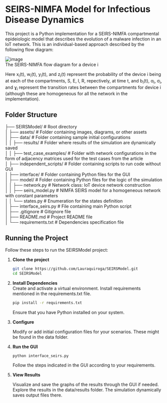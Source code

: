 # SEIRS-NIMFA Model for Infectious Disease Dynamics


This project is a Python implementation for a SEIRS-NIMFA compartmental epideiologic model that describes the evolution of a malware infection in an IoT network. This is an individual-based approach described by the following flow diagram:

![image](https://github.com/Lauraquiroga/SEIRSModel/assets/60222757/9ee43e87-6c97-4d49-8347-b7c2caed4a1e)   
The SEIRS-NIMFA flow diagram for a device i

Here x<sub>i</sub>(t), w<sub>i</sub>(t), y<sub>i</sub>(t), and z<sub>i</sub>(t) represent the probability of the device i being at each of the compartments, S, E, I, R, repectively, at time t, and b<sub>i</sub>(t), α<sub>i</sub>, σ<sub>i</sub>, and ɣ<sub>i</sub> represent the transition rates between the compartments for device i (although these are homogeneous for all the network in the implementation). 

## Folder Structure

├── SEIRSModel/ # Root directory    
│ ├── assets/ # Folder containing images, diagrams, or other assets   
│ ├── data/ # Folder containing sample initial configurations     
│ │ ├── results/ # Folder where results of the simulation are dynamically saved        
│ │ ├── test_case_examples/ # Folder with network configurations in the form of adjacency matrices used for the test cases from the article         
│ ├── independent_scripts/ # Folder containing scripts to run code without GUI        
│ ├── interface/ # Folder containing Python files for the GUI     
│ ├── model/ # Folder containing Python files for the logic of the simulation     
│ │ ├── network.py # Network class: IoT device network construction     
│ │ ├── seirs_model.py # NIMFA SEIRS model for a homogeneous network with constant parameters     
│ │ └── states.py # Enumeration for the states definition  
│ ├── interface_seirs.py # File containing main Python script     
│ ├── .gitignore # Gitignore file     
│ ├── README.md # Project README file     
│ └── requirements.txt # Dependencies specification file  

## Running the Project

Follow these steps to run the SEIRSModel project:
1. **Clone the project**
   ```bash
   git clone https://github.com/Lauraquiroga/SEIRSModel.git
   cd SEIRSModel
   ```
2. **Install Dependencies**    
   Create and activate a virtual environment. Install requirements mentioned in the requirements.txt file.       
   ```bash
   pip install -r requirements.txt
   ```
   Ensure that you have Python installed on your system.    
3. **Configure**
   
   Modify or add initial configuration files for your scenarios. These might be found in the data folder.
   
4. **Run the GUI**
   ```bash
   python interface_seirs.py     
   ```
   Follow the steps indicated in the GUI according to your requirements.
     
5. **View Results**

   Visualize and save the graphs of the results through the GUI if needed.    
   Explore the results in the data/results folder. The simulation dynamically saves output files there.
